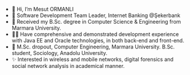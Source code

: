 - 👋 Hi, I’m Mesut ORMANLI 
- 🏢 Software Development Team Leader, Internet Banking @Şekerbank
- 🏫 Received my B.Sc. degree in Computer Science & Engineering from Marmara University.
- 🧑‍💻 Have comprehensive and demonstrated development experience with Java EE and Oracle technologies, in both back-end and front-end.
- 🏫 M.Sc. dropout, Computer Engineering, Marmara University. B.Sc. student, Sociology, Anadolu University.
- ✨ Interested in wireless and mobile networks, digital forensics and social network analysis in academical manner.

<!---
hyperpostulate/hyperpostulate is a ✨ special ✨ repository because its `README.md` (this file) appears on your GitHub profile.
You can click the Preview link to take a look at your changes.
--->
